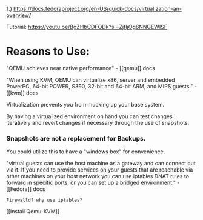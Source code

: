 1.)
https://docs.fedoraproject.org/en-US/quick-docs/virtualization-an-overview/

Tutorial:
https://youtu.be/BgZHbCDFODk?si=ZjfIjOg8NNGEWISF
# Reasons to Use:

"QEMU achieves near native performance" - [[qemu]] docs	

"When using KVM, QEMU can virtualize x86, server and embedded PowerPC, 64-bit POWER, S390, 32-bit and 64-bit ARM, and MIPS guests." - [[kvm]] docs

Virtualization prevents you from mucking up your base system. 

By having a virtualized environment on hand you can test changes iteratively and revert changes if necessary through the use of snapshots. 
### Snapshots are not a replacement for Backups.

You could utilize this to have a "windows box" for convenience.

"virtual guests can use the host machine as a gateway and can connect out via it. If you need to provide services on your guests that are reachable via other machines on your host network you can use iptables DNAT rules to forward in specific ports, or you can set up a bridged environment." -[[Fedora]] docs

	Firewalld? why use iptables?

[[Install Qemu-KVM]]

